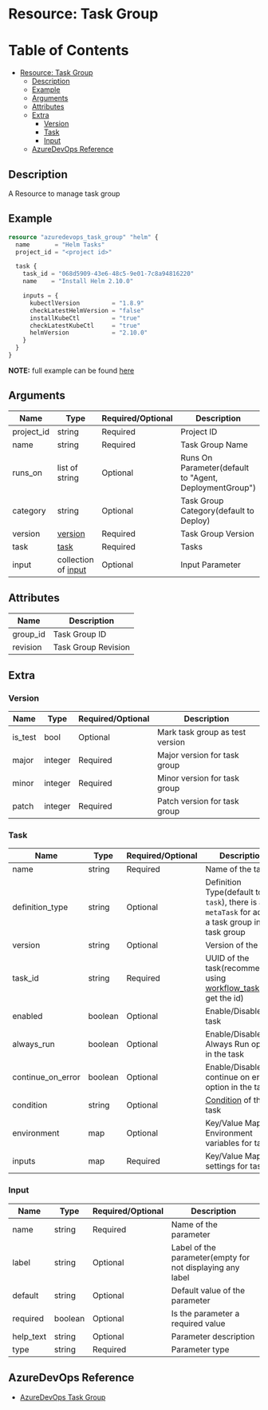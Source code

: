 # Resource: Task Group

Table of Contents
=================

   * [Resource: Task Group](#resource-task-group)
      * [Description](#description)
      * [Example](#example)
      * [Arguments](#arguments)
      * [Attributes](#attributes)
      * [Extra](#extra)
          * [Version](#version)
          * [Task](#task)
          * [Input](#input)
      * [AzureDevOps Reference](#azuredevops-reference)

## Description

A Resource to manage task group

## Example

```terraform
resource "azuredevops_task_group" "helm" {
  name       = "Helm Tasks"
  project_id = "<project id>"

  task {
    task_id = "068d5909-43e6-48c5-9e01-7c8a94816220"
    name    = "Install Helm 2.10.0"

    inputs = {
      kubectlVersion         = "1.8.9"
      checkLatestHelmVersion = "false"
      installKubeCtl         = "true"
      checkLatestKubeCtl     = "true"
      helmVersion            = "2.10.0"
    }
  }
}
```

**NOTE:** full example can be found [here](../../examples/r/task_group/main.tf)

## Arguments

| Name | Type | Required/Optional | Description |
|------|------|-------------------|-------------|
| project_id | string | Required | Project ID |
| name | string | Required | Task Group Name |
| runs_on | list of string | Optional | Runs On Parameter(default to "Agent, DeploymentGroup") |
| category | string | Optional | Task Group Category(default to Deploy) |
| version | [version](#version) | Required | Task Group Version |
| task | [task](#task) | Required | Tasks |
| input | collection of [input](#input) | Optional | Input Parameter |

## Attributes

| Name | Description |
|------|-------------|
| group_id | Task Group ID | 
| revision | Task Group Revision | 

## Extra

### Version

| Name | Type | Required/Optional | Description |
|------|------|-------------------|-------------|
| is_test | bool | Optional | Mark task group as test version |
| major | integer | Required | Major version for task group |
| minor | integer | Required | Minor version for task group |
| patch | integer | Required | Patch version for task group |

### Task

| Name | Type | Required/Optional | Description |
|------|------|-------------------|-------------|
| name | string | Required | Name of the task |
| definition_type | string | Optional | Definition Type(default to `task`), there is also `metaTask` for adding a task group into a task group |
| version | string | Optional | Version of the task |
| task_id | string | Required | UUID of the task(recommended using [workflow_task](../d/workflow_task.md) to get the id)  |
| enabled | boolean | Optional | Enable/Disable the task |
| always_run | boolean | Optional | Enable/Disable Always Run option in the task |
| continue_on_error | boolean | Optional | Enable/Disable continue on error option in the task |
| condition | string | Optional | [Condition](https://docs.microsoft.com/en-us/azure/devops/pipelines/process/expressions?view=azure-devops#job-status-functions) of the task |
| environment | map | Optional | Key/Value Map of Environment variables for task |
| inputs | map | Required | Key/Value Map of settings for task |

### Input

| Name | Type | Required/Optional | Description |
|------|------|-------------------|-------------|
| name | string | Required | Name of the parameter |
| label | string | Optional | Label of the parameter(empty for not displaying any label |
| default | string | Optional | Default value of the parameter |
| required | boolean | Optional | Is the parameter a required value |
| help_text | string | Optional | Parameter description |
| type | string | Required | Parameter type |

## AzureDevOps Reference

- [AzureDevOps Task Group](https://docs.microsoft.com/en-us/azure/devops/pipelines/library/task-groups?view=azure-devops)
